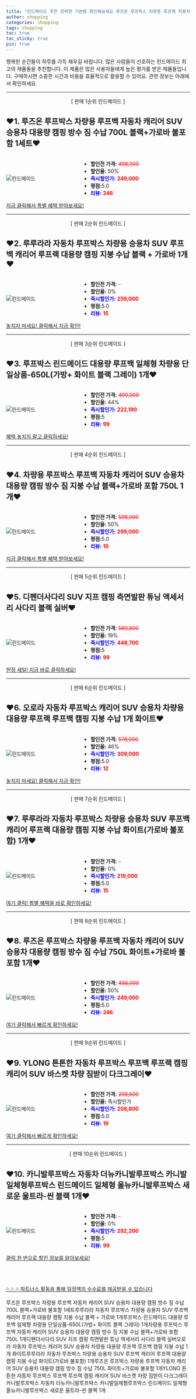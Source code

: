 ```yaml
---
title: "린드메이드 추천 강력한 기본템 확인해보세요 루즈온 루프박스 차량용 루프백 자동차"
author: shopping
categories: shopping
tags: shopping
toc: true
toc_sticky: true
pin: true
---
```

행복한 순간들이 하루를 가득 채우길 바랍니다. 많은 사람들이 선호하는 린드메이드 최고의 제품들을 추천합니다. 이 제품은 많은 사용자들에게 높은 평가를 받은 제품들입니다. 구매하시면 소중한 시간과 비용을 효율적으로 활용할 수 있어요. 관련 정보는 아래에서 확인하세요.

---
<p class="toplist" style="margin: 0 auto; display: block; width: fit-content;">[ 판매 1순위 린드메이드 ]</p>

<h2><strong>❤️1. 루즈온 루프박스 차량용 루프백 자동차 캐리어 SUV 승용차 대용량 캠핑 방수 짐 수납 700L 블랙+가로바 불포함 1세트❤️</strong></h2>

<div style="display: flex; align-items: center;">
    <div style="flex: 0.4;">
        <img src="https://thumbnail10.coupangcdn.com/thumbnails/remote/230x230ex/image/vendor_inventory/129d/7c9023b708a88572a649cd3ef1bfae552c9b92126b181793b3a79fa13982.png" alt="린드메이드" style="max-width: 100%;">
    </div>
    <div style="flex: 0.6; margin-left: 10px;">
        <ul>
            <li><strong>할인전 가격:</strong> <del style="color: red;">498,000</del></li>
            <li><strong>할인율:</strong> 50%</li>
            <li><span style='color:blue'><strong>즉시할인가:</strong></span> <span style='color:red'><strong>249,000</strong></span></li>
            <li><strong>평점:</strong>5.0</li>
            <li><span style='color:blue'><strong>리뷰:</strong></span> <span style='color:red'><strong>246</strong></span></li>
        </ul>
    </div>
</div>
<div class="center">
    <a href="https://selin100587001.github.io?lptag=AF9450613&subid=githubio&pageKey=7136156997&traceid=V0-153&itemId=17906161088&vendorItemId=85068900092" class="myButton">
        지금 클릭해서 특별 혜택 받아보세요!
    </a>
</div>


---
<p class="toplist" style="margin: 0 auto; display: block; width: fit-content;">[ 판매 2순위 린드메이드 ]</p>

<h2><strong>❤️2. 루루라라 자동차 루프박스 차량용 승용차 SUV 루프백 캐리어 루프랙 대용량 캠핑 지붕 수납 블랙 + 가로바 1개❤️</strong></h2>

<div style="display: flex; align-items: center;">
    <div style="flex: 0.4;">
        <img src="https://thumbnail9.coupangcdn.com/thumbnails/remote/230x230ex/image/vendor_inventory/aadd/4763e207eeb63605e23135dbc390aaf900a2b039b235ed7bad144b7ee30f.jpg" alt="린드메이드" style="max-width: 100%;">
    </div>
    <div style="flex: 0.6; margin-left: 10px;">
        <ul>
            <li><strong>할인전 가격:</strong> <del style="color: red;">-</del></li>
            <li><strong>할인율:</strong> 0%</li>
            <li><span style='color:blue'><strong>즉시할인가:</strong></span> <span style='color:red'><strong>259,000</strong></span></li>
            <li><strong>평점:</strong>5.0</li>
            <li><span style='color:blue'><strong>리뷰:</strong></span> <span style='color:red'><strong>15</strong></span></li>
        </ul>
    </div>
</div>
<div class="center">
    <a href="https://selin100587001.github.io?lptag=AF9450613&subid=githubio&pageKey=7940283011&traceid=V0-153&itemId=21868001130&vendorItemId=88963823941" class="myButton">
        놓치지 마세요! 클릭해서 지금 확인!
    </a>
</div>


---
<p class="toplist" style="margin: 0 auto; display: block; width: fit-content;">[ 판매 3순위 린드메이드 ]</p>

<h2><strong>❤️3. 루프박스 린드메이드 대용량 루프백 일체형 차량용 단일상품-650L(가방+ 화이트 블랙 그레이) 1개❤️</strong></h2>

<div style="display: flex; align-items: center;">
    <div style="flex: 0.4;">
        <img src="https://thumbnail10.coupangcdn.com/thumbnails/remote/230x230ex/image/vendor_inventory/804b/4e4230051cd4801421cd925b1264b8b7d57f54c9a8650be8b358b3895df9.png" alt="린드메이드" style="max-width: 100%;">
    </div>
    <div style="flex: 0.6; margin-left: 10px;">
        <ul>
            <li><strong>할인전 가격:</strong> <del style="color: red;">400,000</del></li>
            <li><strong>할인율:</strong> 44%</li>
            <li><span style='color:blue'><strong>즉시할인가:</strong></span> <span style='color:red'><strong>222,190</strong></span></li>
            <li><strong>평점:</strong>5</li>
            <li><span style='color:blue'><strong>리뷰:</strong></span> <span style='color:red'><strong>99</strong></span></li>
        </ul>
    </div>
</div>
<div class="center">
    <a href="https://selin100587001.github.io?lptag=AF9450613&subid=githubio&pageKey=7866759400&traceid=V0-153&itemId=21479404170&vendorItemId=89733567658" class="myButton">
        혜택 놓치지 말고 클릭하세요!
    </a>
</div>


---
<p class="toplist" style="margin: 0 auto; display: block; width: fit-content;">[ 판매 4순위 린드메이드 ]</p>

<h2><strong>❤️4. 차량용 루프박스 루프백 자동차 캐리어 SUV 승용차 대용량 캠핑 방수 짐 지붕 수납 블랙+가로바 포함 750L 1개❤️</strong></h2>

<div style="display: flex; align-items: center;">
    <div style="flex: 0.4;">
        <img src="https://thumbnail10.coupangcdn.com/thumbnails/remote/230x230ex/image/vendor_inventory/129d/7c9023b708a88572a649cd3ef1bfae552c9b92126b181793b3a79fa13982.png" alt="린드메이드" style="max-width: 100%;">
    </div>
    <div style="flex: 0.6; margin-left: 10px;">
        <ul>
            <li><strong>할인전 가격:</strong> <del style="color: red;">598,000</del></li>
            <li><strong>할인율:</strong> 50%</li>
            <li><span style='color:blue'><strong>즉시할인가:</strong></span> <span style='color:red'><strong>299,000</strong></span></li>
            <li><strong>평점:</strong>5.0</li>
            <li><span style='color:blue'><strong>리뷰:</strong></span> <span style='color:red'><strong>10</strong></span></li>
        </ul>
    </div>
</div>
<div class="center">
    <a href="https://selin100587001.github.io?lptag=AF9450613&subid=githubio&pageKey=7956663352&traceid=V0-153&itemId=21984300563&vendorItemId=88174607661" class="myButton">
        지금 클릭해서 특별 혜택 받아보세요!
    </a>
</div>


---
<p class="toplist" style="margin: 0 auto; display: block; width: fit-content;">[ 판매 5순위 린드메이드 ]</p>

<h2><strong>❤️5. 디펜더사다리 SUV 지프 캠핑 측면발판 튜닝 액세서리 사다리 블랙 실버❤️</strong></h2>

<div style="display: flex; align-items: center;">
    <div style="flex: 0.4;">
        <img src="https://thumbnail7.coupangcdn.com/thumbnails/remote/230x230ex/image/vendor_inventory/2456/7c5d792502cc15bdf0c86a7f955192dcb1799fb4c606b098beca3ec60818.jpg" alt="린드메이드" style="max-width: 100%;">
    </div>
    <div style="flex: 0.6; margin-left: 10px;">
        <ul>
            <li><strong>할인전 가격:</strong> <del style="color: red;">560,800</del></li>
            <li><strong>할인율:</strong> 19%</li>
            <li><span style='color:blue'><strong>즉시할인가:</strong></span> <span style='color:red'><strong>448,700</strong></span></li>
            <li><strong>평점:</strong>5</li>
            <li><span style='color:blue'><strong>리뷰:</strong></span> <span style='color:red'><strong>99</strong></span></li>
        </ul>
    </div>
</div>
<div class="center">
    <a href="https://selin100587001.github.io?lptag=AF9450613&subid=githubio&pageKey=8066088582&traceid=V0-153&itemId=22684604369&vendorItemId=90777401591" class="myButton">
        한정 세일! 지금 바로 클릭하세요!
    </a>
</div>


---
<p class="toplist" style="margin: 0 auto; display: block; width: fit-content;">[ 판매 6순위 린드메이드 ]</p>

<h2><strong>❤️6. 오로라 자동차 루프박스 캐리어 SUV 승용차 차량용 대용량 루프랙 루프백 캠핑 지붕 수납 1개 화이트❤️</strong></h2>

<div style="display: flex; align-items: center;">
    <div style="flex: 0.4;">
        <img src="https://thumbnail8.coupangcdn.com/thumbnails/remote/230x230ex/image/vendor_inventory/e9f4/1ee6282e4273a0fa53df69903904065dfa0a76de288990cd36d8540e7354.jpg" alt="린드메이드" style="max-width: 100%;">
    </div>
    <div style="flex: 0.6; margin-left: 10px;">
        <ul>
            <li><strong>할인전 가격:</strong> <del style="color: red;">578,000</del></li>
            <li><strong>할인율:</strong> 46%</li>
            <li><span style='color:blue'><strong>즉시할인가:</strong></span> <span style='color:red'><strong>309,000</strong></span></li>
            <li><strong>평점:</strong>5.0</li>
            <li><span style='color:blue'><strong>리뷰:</strong></span> <span style='color:red'><strong>12</strong></span></li>
        </ul>
    </div>
</div>
<div class="center">
    <a href="https://selin100587001.github.io?lptag=AF9450613&subid=githubio&pageKey=8140139610&traceid=V0-153&itemId=23241702389&vendorItemId=90274128003" class="myButton">
        놓치지 마세요! 클릭해서 지금 확인!
    </a>
</div>


---
<p class="toplist" style="margin: 0 auto; display: block; width: fit-content;">[ 판매 7순위 린드메이드 ]</p>

<h2><strong>❤️7. 루루라라 자동차 루프박스 차량용 승용차 SUV 루프백 캐리어 루프랙 대용량 캠핑 지붕 수납 화이트(가로바 불포함) 1개❤️</strong></h2>

<div style="display: flex; align-items: center;">
    <div style="flex: 0.4;">
        <img src="https://thumbnail9.coupangcdn.com/thumbnails/remote/230x230ex/image/vendor_inventory/aadd/4763e207eeb63605e23135dbc390aaf900a2b039b235ed7bad144b7ee30f.jpg" alt="린드메이드" style="max-width: 100%;">
    </div>
    <div style="flex: 0.6; margin-left: 10px;">
        <ul>
            <li><strong>할인전 가격:</strong> <del style="color: red;">-</del></li>
            <li><strong>할인율:</strong> 0%</li>
            <li><span style='color:blue'><strong>즉시할인가:</strong></span> <span style='color:red'><strong>219,000</strong></span></li>
            <li><strong>평점:</strong>5.0</li>
            <li><span style='color:blue'><strong>리뷰:</strong></span> <span style='color:red'><strong>15</strong></span></li>
        </ul>
    </div>
</div>
<div class="center">
    <a href="https://selin100587001.github.io?lptag=AF9450613&subid=githubio&pageKey=7940283011&traceid=V0-153&itemId=21868001140&vendorItemId=88963823801" class="myButton">
        여기 클릭! 특별 혜택을 바로 확인하세요!
    </a>
</div>


---
<p class="toplist" style="margin: 0 auto; display: block; width: fit-content;">[ 판매 8순위 린드메이드 ]</p>

<h2><strong>❤️8. 루즈온 루프박스 차량용 루프백 자동차 캐리어 SUV 승용차 대용량 캠핑 방수 짐 수납 750L 화이트+가로바 불포함 1개❤️</strong></h2>

<div style="display: flex; align-items: center;">
    <div style="flex: 0.4;">
        <img src="https://thumbnail10.coupangcdn.com/thumbnails/remote/230x230ex/image/vendor_inventory/129d/7c9023b708a88572a649cd3ef1bfae552c9b92126b181793b3a79fa13982.png" alt="린드메이드" style="max-width: 100%;">
    </div>
    <div style="flex: 0.6; margin-left: 10px;">
        <ul>
            <li><strong>할인전 가격:</strong> <del style="color: red;">498,000</del></li>
            <li><strong>할인율:</strong> 50%</li>
            <li><span style='color:blue'><strong>즉시할인가:</strong></span> <span style='color:red'><strong>249,000</strong></span></li>
            <li><strong>평점:</strong>5.0</li>
            <li><span style='color:blue'><strong>리뷰:</strong></span> <span style='color:red'><strong>246</strong></span></li>
        </ul>
    </div>
</div>
<div class="center">
    <a href="https://selin100587001.github.io?lptag=AF9450613&subid=githubio&pageKey=7136156997&traceid=V0-153&itemId=17906161050&vendorItemId=85068899912" class="myButton">
        여기 클릭해서 빠르게 확인하세요!
    </a>
</div>


---
<p class="toplist" style="margin: 0 auto; display: block; width: fit-content;">[ 판매 9순위 린드메이드 ]</p>

<h2><strong>❤️9. YLONG 튼튼한 자동차 루프박스 루프백 루프랙 캠핑 캐리어 SUV 바스켓 차량 짐받이 다크그레이❤️</strong></h2>

<div style="display: flex; align-items: center;">
    <div style="flex: 0.4;">
        <img src="https://thumbnail8.coupangcdn.com/thumbnails/remote/230x230ex/image/vendor_inventory/8608/b0984d42a2584e314d398ca86ae68edf511f2d660bc165ad4fa69b5d1b1d.jpg" alt="린드메이드" style="max-width: 100%;">
    </div>
    <div style="flex: 0.6; margin-left: 10px;">
        <ul>
            <li><strong>할인전 가격:</strong> <del style="color: red;">298,600</del></li>
            <li><strong>할인율:</strong> 즉시할인가</li>
            <li><span style='color:blue'><strong>즉시할인가:</strong></span> <span style='color:red'><strong>208,800</strong></span></li>
            <li><strong>평점:</strong>5.0</li>
            <li><span style='color:blue'><strong>리뷰:</strong></span> <span style='color:red'><strong>19</strong></span></li>
        </ul>
    </div>
</div>
<div class="center">
    <a href="https://selin100587001.github.io?lptag=AF9450613&subid=githubio&pageKey=8020452344&traceid=V0-153&itemId=22411167646&vendorItemId=89463145779" class="myButton">
        여기 클릭해서 빠르게 확인하세요!
    </a>
</div>


---
<p class="toplist" style="margin: 0 auto; display: block; width: fit-content;">[ 판매 10순위 린드메이드 ]</p>

<h2><strong>❤️10. 카니발루프박스 자동차 더뉴카니발루프박스 카니발일체형루프박스 린드메이드 일체형 올뉴카니발루프박스 새로운 울트라-씬 블랙 1개❤️</strong></h2>

<div style="display: flex; align-items: center;">
    <div style="flex: 0.4;">
        <img src="https://thumbnail6.coupangcdn.com/thumbnails/remote/230x230ex/image/vendor_inventory/0106/a2ffd3c42ce327c848e58ce859079ae8603ddf8cfcd638c502c8524bbad4.jpg" alt="린드메이드" style="max-width: 100%;">
    </div>
    <div style="flex: 0.6; margin-left: 10px;">
        <ul>
            <li><strong>할인전 가격:</strong> <del style="color: red;">-</del></li>
            <li><strong>할인율:</strong> 0%</li>
            <li><span style='color:blue'><strong>즉시할인가:</strong></span> <span style='color:red'><strong>292,200</strong></span></li>
            <li><strong>평점:</strong>5</li>
            <li><span style='color:blue'><strong>리뷰:</strong></span> <span style='color:red'><strong>99</strong></span></li>
        </ul>
    </div>
</div>
<div class="center">
    <a href="https://selin100587001.github.io?lptag=AF9450613&subid=githubio&pageKey=7478812083&traceid=V0-153&itemId=19530677607&vendorItemId=86639135352" class="myButton">
        클릭 한 번으로 할인 정보를 알아보세요!
    </a>
</div>

<br><br><br>[💦 💦 💦 파트너스 활동을 통해 일정액의 수수료를 제공받을 수 있습니다](https://link.coupang.com/a/bcpT2c)<br><br>루즈온 루프박스 차량용 루프백 자동차 캐리어 SUV 승용차 대용량 캠핑 방수 짐 수납 700L 블랙+가로바 불포함 1세트루루라라 자동차 루프박스 차량용 승용차 SUV 루프백 캐리어 루프랙 대용량 캠핑 지붕 수납 블랙 + 가로바 1개루프박스 린드메이드 대용량 루프백 일체형 차량용 단일상품-650L(가방+ 화이트 블랙 그레이) 1개차량용 루프박스 루프백 자동차 캐리어 SUV 승용차 대용량 캠핑 방수 짐 지붕 수납 블랙+가로바 포함 750L 1개디펜더사다리 SUV 지프 캠핑 측면발판 튜닝 액세서리 사다리 블랙 실버오로라 자동차 루프박스 캐리어 SUV 승용차 차량용 대용량 루프랙 루프백 캠핑 지붕 수납 1개 화이트루루라라 자동차 루프박스 차량용 승용차 SUV 루프백 캐리어 루프랙 대용량 캠핑 지붕 수납 화이트(가로바 불포함) 1개루즈온 루프박스 차량용 루프백 자동차 캐리어 SUV 승용차 대용량 캠핑 방수 짐 수납 750L 화이트+가로바 불포함 1개YLONG 튼튼한 자동차 루프박스 루프백 루프랙 캠핑 캐리어 SUV 바스켓 차량 짐받이 다크그레이카니발루프박스 자동차 더뉴카니발루프박스 카니발일체형루프박스 린드메이드 일체형 올뉴카니발루프박스 새로운 울트라-씬 블랙 1개